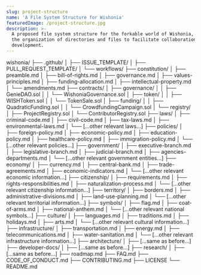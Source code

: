 ```yaml
---
slug: project-structure
name: 'A File System Structure for Wishonia'
featuredImage: /project-structure.jpg
description: >-
  A proposed file system structure for the forkable world of Wishonia, outlining
  the organization of directories and files to facilitate collaboration and
  development.
---
```



wishonia/
├── .github/
│   ├── ISSUE_TEMPLATE/
│   ├── PULL_REQUEST_TEMPLATE/
│   └── workflows/
├── constitution/
│   ├── preamble.md
│   ├── bill-of-rights.md
│   ├── governance.md
│   ├── values-principles.md
│   ├── funding-allocation.md
│   ├── intellectual-property.md
│   └── amendments.md
├── contracts/
│   ├── governance/
│   │   ├── GenieDAO.sol
│   │   └── WishoniaGovernance.sol
│   ├── token/
│   │   ├── WISHToken.sol
│   │   └── TokenSale.sol
│   ├── funding/
│   │   ├── QuadraticFunding.sol
│   │   └── CrowdfundingCampaign.sol
│   └── registry/
│       ├── ProjectRegistry.sol
│       └── ContributorRegistry.sol
├── laws/
│   ├── criminal-code.md
│   ├── civil-code.md
│   ├── tax-laws.md
│   ├── environmental-laws.md
│   └── [...other relevant laws...]
├── policies/
│   ├── foreign-policy.md
│   ├── economic-policy.md
│   ├── education-policy.md
│   ├── healthcare-policy.md
│   ├── immigration-policy.md
│   └── [...other relevant policies...]
├── government/
│   ├── executive-branch.md
│   ├── legislative-branch.md
│   ├── judicial-branch.md
│   ├── agencies-departments.md
│   └── [...other relevant government entities...]
├── economy/
│   ├── currency.md
│   ├── central-bank.md
│   ├── trade-agreements.md
│   ├── economic-indicators.md
│   └── [...other relevant economic information...]
├── citizenship/
│   ├── requirements.md
│   ├── rights-responsibilities.md
│   ├── naturalization-process.md
│   └── [...other relevant citizenship information...]
├── territory/
│   ├── borders.md
│   ├── administrative-divisions.md
│   ├── land-use-planning.md
│   └── [...other relevant territorial information...]
├── symbols/
│   ├── flag.md
│   ├── coat-of-arms.md
│   ├── national-anthem.md
│   └── [...other relevant national symbols...]
├── culture/
│   ├── languages.md
│   ├── traditions.md
│   ├── holidays.md
│   ├── arts.md
│   └── [...other relevant cultural information...]
├── infrastructure/
│   ├── transportation.md
│   ├── energy.md
│   ├── telecommunications.md
│   ├── water-sanitation.md
│   └── [...other relevant infrastructure information...]
├── architecture/
│   ├── [...same as before...]
├── developer-docs/
│   ├── [...same as before...]
├── research/
│   ├── [...same as before...]
├── roadmap.md
├── FAQ.md
├── CODE_OF_CONDUCT.md
├── CONTRIBUTING.md
├── LICENSE
└── README.md

